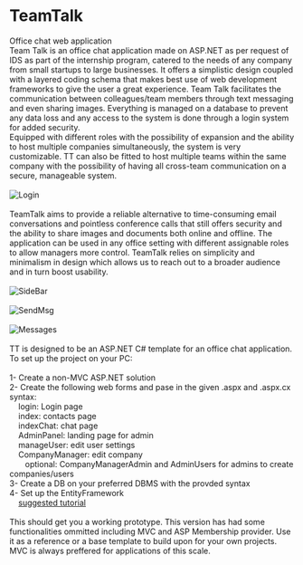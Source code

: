 # TeamTalk
Office chat web application
<br />
Team Talk is an office chat application made on ASP.NET as per request of IDS as part of the internship program, catered to the needs of any company from small startups to large businesses. It offers a simplistic design coupled with a layered coding schema that makes best use of web development frameworks to give the user a great experience. Team Talk facilitates the communication between colleagues/team members through text messaging and even sharing images. Everything is managed on a database to prevent any data loss and any access to the system is done through a login system for added security.<br />
Equipped with different roles with the possibility of expansion and the ability to host multiple companies simultaneously, the system is very customizable. TT can also be fitted to host multiple teams within the same company with the possibility of having all cross-team communication on a secure, manageable system.
<br />
<br />
![Login](https://media.giphy.com/media/8UwRydyGvylQgh0Bi7/giphy.gif)
<br />
<br />
TeamTalk aims to provide a reliable alternative to time-consuming email conversations and pointless conference calls that still offers security and the ability to share images and documents both online and offline. The application can be used in any office setting with different assignable roles to allow managers more control. TeamTalk relies on simplicity and minimalism in design which allows us to reach out to a broader audience and in turn boost usability.<br />
<br />
![SideBar](https://media.giphy.com/media/uB0nvUwWUHnlsGPAep/giphy.gif)<br />
<br />
![SendMsg](https://media.giphy.com/media/9VANROYAPYWgTo6wyw/giphy.gif)<br />
<br />
![Messages](https://media.giphy.com/media/1BdqB26EAkRnUvlBQM/giphy.gif)<br />
<br />
TT is designed to be an ASP.NET C# template for an office chat application. To set up the project on your PC:<br />
<br />
1- Create a non-MVC ASP.NET solution<br />
2- Create the following web forms and pase in the given .aspx and .aspx.cx syntax: <br />
&nbsp;&nbsp;&nbsp; login: Login page<br />
&nbsp;&nbsp;&nbsp; index: contacts page<br />
&nbsp;&nbsp;&nbsp; indexChat: chat page<br />
&nbsp;&nbsp;&nbsp; AdminPanel: landing page for admin<br />
&nbsp;&nbsp;&nbsp; manageUser: edit user settings<br />
&nbsp;&nbsp;&nbsp; CompanyManager: edit company<br />
&nbsp;&nbsp;&nbsp;&nbsp;&nbsp;&nbsp; optional: CompanyManagerAdmin and AdminUsers for admins to create companies/users<br />
3- Create a DB on your preferred DBMS with the provded syntax<br />
4- Set up the EntityFramework<br />
&nbsp;&nbsp;&nbsp; [suggested tutorial](https://www.c-sharpcorner.com/article/entity-framework-introduction-using-c-sharp-part-one/)<br />
<br />
This should get you a working prototype. This version has had some functionalities ommitted including MVC and ASP Membership provider. Use it as a reference or a base template to build upon for your own projects. MVC is always preffered for applications of this scale.
